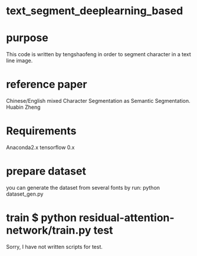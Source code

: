 # text_segment_deeplearning_based
# purpose  
This code is written by tengshaofeng in order to segment character in a text line image.  
# reference paper
Chinese/English mixed Character Segmentation as Semantic Segmentation. Huabin Zheng
# Requirements  
Anaconda2.x tensorflow 0.x 
# prepare dataset
you can generate the dataset from several fonts by run:
python dataset_gen.py

# train  $ python residual-attention-network/train.py test  
Sorry, I have not written scripts for test.
